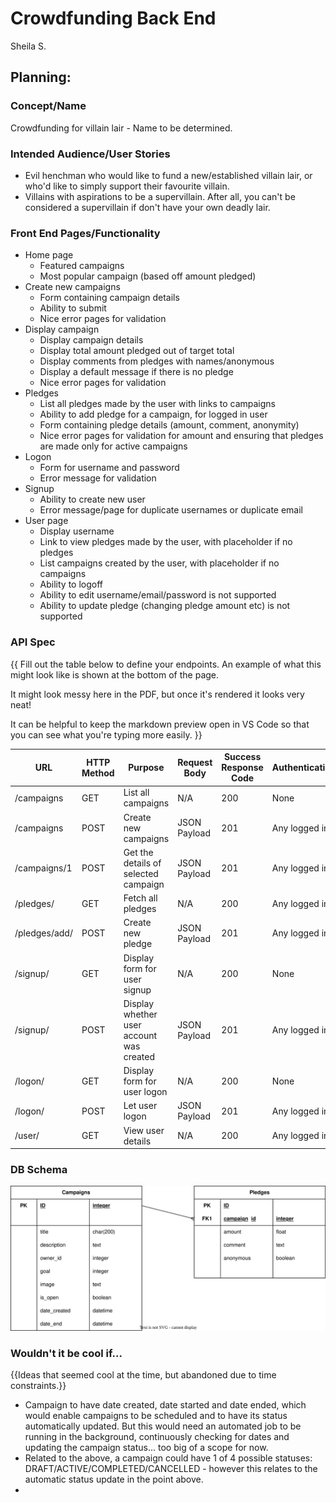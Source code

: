 # Crowdfunding Back End
Sheila S.

## Planning:
### Concept/Name
Crowdfunding for villain lair - Name to be determined.

### Intended Audience/User Stories
- Evil henchman who would like to fund a new/established villain lair, or who'd like to simply support their favourite villain.
- Villains with aspirations to be a supervillain. After all, you can't be considered a supervillain if don't have your own deadly lair.  

### Front End Pages/Functionality
- Home page
    - Featured campaigns
    - Most popular campaign (based off amount pledged)
- Create new campaigns
    - Form containing campaign details
    - Ability to submit
    - Nice error pages for validation
- Display campaign
    - Display campaign details
    - Display total amount pledged out of target total
    - Display comments from pledges with names/anonymous
    - Display a default message if there is no pledge
    - Nice error pages for validation
- Pledges
    - List all pledges made by the user with links to campaigns
    - Ability to add pledge for a campaign, for logged in user
    - Form containing pledge details (amount, comment, anonymity)
    - Nice error pages for validation for amount and ensuring that pledges are made only for active campaigns
- Logon
    - Form for username and password
    - Error message for validation
- Signup
    - Ability to create new user
    - Error message/page for duplicate usernames or duplicate email
- User page
    - Display username
    - Link to view pledges made by the user, with placeholder if no pledges
    - List campaigns created by the user, with placeholder if no campaigns
    - Ability to logoff
    - Ability to edit username/email/password is not supported
    - Ability to update pledge (changing pledge amount etc) is not supported 

### API Spec
{{ Fill out the table below to define your endpoints. An example of what this might look like is shown at the bottom of the page. 

It might look messy here in the PDF, but once it's rendered it looks very neat! 

It can be helpful to keep the markdown preview open in VS Code so that you can see what you're typing more easily. }}

| URL           | HTTP Method | Purpose                                  | Request Body | Success Response Code | Authentication/Authorisation |
|---------------|-------------|------------------------------------------|--------------|-----------------------|------------------------------|
| /campaigns    | GET         | List all campaigns                       | N/A          | 200                   | None                         |
| /campaigns    | POST        | Create new campaigns                     | JSON Payload | 201                   | Any logged in user           |
| /campaigns/1  | POST        | Get the details of selected campaign     | JSON Payload | 201                   | Any logged in user           |
| /pledges/     | GET         | Fetch all pledges                        | N/A          | 200                   | Any logged in user           |
| /pledges/add/ | POST        | Create new pledge                        | JSON Payload | 201                   | Any logged in user           | 
| /signup/      | GET         | Display form for user signup             | N/A          | 200                   | None                         |
| /signup/      | POST        | Display whether user account was created | JSON Payload | 201                   | Any logged in user           |
| /logon/       | GET         | Display form for user logon              | N/A          | 200                   | None                         |
| /logon/       | POST        | Let user logon                           | JSON Payload | 201                   | Any logged in user           | 
| /user/        | GET         | View user details                        | N/A          | 200                   | Any logged in user           |


### DB Schema
![]( ./database.drawio.svg )


### Wouldn't it be cool if...

{{Ideas that seemed cool at the time, but abandoned due to time constraints.}}

- Campaign to have date created, date started and date ended, which would enable campaigns to be scheduled and to have its status automatically updated. But this would need an automated job to be running in the background, continuously checking for dates and updating the campaign status... too big of a scope for now.
- Related to the above, a campaign could have 1 of 4 possible statuses: DRAFT/ACTIVE/COMPLETED/CANCELLED - however this relates to the automatic status update in the point above.
- 